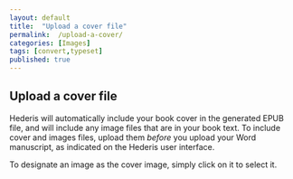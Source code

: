 ```yaml
---
layout: default
title:  "Upload a cover file"
permalink:  /upload-a-cover/
categories: [Images]
tags: [convert,typeset]
published: true
---
```


<section data-type="chapter" class="hsecchapter" data-hederis-type="hsecchapter" id="upload-a-cover" data-pi-attrs="id: upload-a-cover; data-tags: convert,typeset;" role="doc-chapter" data-tags="convert,typeset" data-author-name=" " data-book-title=" " title="Upload a cover file"><h1 data-hederis-type="hblkchaptitle" class="hblkchaptitle" id="pJK985NNu">Upload a cover file</h1>
    <p class="hblkp" data-hederis-type="hblkp" id="pnB7JtT35">Hederis will automatically include your book cover in the generated EPUB file, and will include any image files that are in your book text. To include cover and images files, upload them <em data-hederis-type="hspanem">before </em>you upload your Word manuscript, as indicated on the Hederis user interface.</p>
    <p class="hblkp" data-hederis-type="hblkp" id="p28hGVRcf">To designate an image as the cover image, simply click on it to select it.</p>
    </section>
    